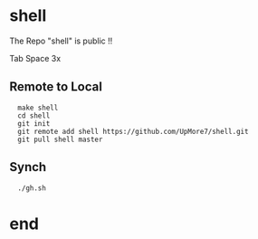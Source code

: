 # shell

The Repo "shell" is public !!

Tab Space 3x



## Remote to Local

      make shell
      cd shell
      git init
      git remote add shell https://github.com/UpMore7/shell.git
      git pull shell master
      
      
      
## Synch
      
      ./gh.sh
      
      
      
# end

